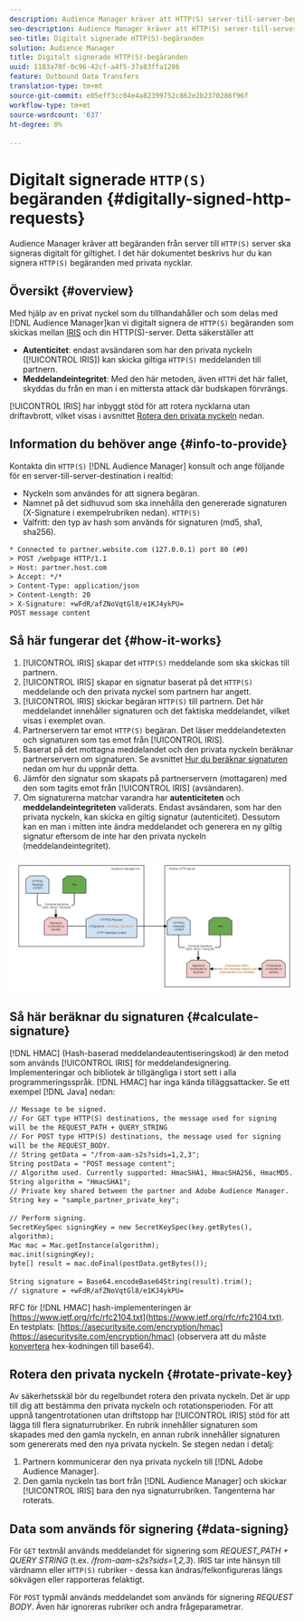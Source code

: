 ```yaml
---
description: Audience Manager kräver att HTTP(S) server-till-server-begäranden signeras digitalt för giltighet. I det här dokumentet beskrivs hur du kan signera HTTP-begäranden med privata nycklar.
seo-description: Audience Manager kräver att HTTP(S) server-till-server-begäranden signeras digitalt för giltighet. I det här dokumentet beskrivs hur du kan signera HTTP(S)-begäranden med privata nycklar.
seo-title: Digitalt signerade HTTP(S)-begäranden
solution: Audience Manager
title: Digitalt signerade HTTP(S)-begäranden
uuid: 1183a70f-0c96-42cf-a4f5-37a83ffa1286
feature: Outbound Data Transfers
translation-type: tm+mt
source-git-commit: e05eff3cc04e4a82399752c862e2b2370286f96f
workflow-type: tm+mt
source-wordcount: '637'
ht-degree: 0%

---
```



# Digitalt signerade `HTTP(S)` begäranden {#digitally-signed-http-requests}

Audience Manager kräver att begäranden från server till `HTTP(S)` server ska signeras digitalt för giltighet. I det här dokumentet beskrivs hur du kan signera `HTTP(S)` begäranden med privata nycklar.

## Översikt {#overview}

<!-- digitally_signed_http_requests.xml -->

Med hjälp av en privat nyckel som du tillhandahåller och som delas med [!DNL Audience Manager]kan vi digitalt signera de `HTTP(S)` begäranden som skickas mellan [IRIS](../../../reference/system-components/components-data-action.md#iris) och din HTTP(S)-server. Detta säkerställer att

* **Autenticitet**: endast avsändaren som har den privata nyckeln ([!UICONTROL IRIS]) kan skicka giltiga `HTTP(S)` meddelanden till partnern.
* **Meddelandeintegritet**: Med den här metoden, även `HTTP`i det här fallet, skyddas du från en man i en mittersta attack där budskapen förvrängs.

[!UICONTROL IRIS] har inbyggt stöd för att rotera nycklarna utan driftavbrott, vilket visas i avsnittet [Rotera den privata nyckeln](../../../integration/receiving-audience-data/real-time-outbound-transfers/digitally-signed-http-requests.md#rotate-private-key) nedan.

## Information du behöver ange {#info-to-provide}

Kontakta din `HTTP(S)` [!DNL Audience Manager] konsult och ange följande för en server-till-server-destination i realtid:

* Nyckeln som användes för att signera begäran.
* Namnet på det sidhuvud som ska innehålla den genererade signaturen (X-Signature i exempelrubriken nedan). `HTTP(S)`
* Valfritt: den typ av hash som används för signaturen (md5, sha1, sha256).

```
* Connected to partner.website.com (127.0.0.1) port 80 (#0)
> POST /webpage HTTP/1.1
> Host: partner.host.com
> Accept: */*
> Content-Type: application/json
> Content-Length: 20
> X-Signature: +wFdR/afZNoVqtGl8/e1KJ4ykPU=
POST message content
```

## Så här fungerar det {#how-it-works}

1. [!UICONTROL IRIS] skapar det `HTTP(S)` meddelande som ska skickas till partnern.
1. [!UICONTROL IRIS] skapar en signatur baserat på det `HTTP(S)` meddelande och den privata nyckel som partnern har angett.
1. [!UICONTROL IRIS] skickar begäran `HTTP(S)` till partnern. Det här meddelandet innehåller signaturen och det faktiska meddelandet, vilket visas i exemplet ovan.
1. Partnerservern tar emot `HTTP(S)` begäran. Det läser meddelandetexten och signaturen som tas emot från [!UICONTROL IRIS].
1. Baserat på det mottagna meddelandet och den privata nyckeln beräknar partnerservern om signaturen. Se avsnittet [Hur du beräknar signaturen](../../../integration/receiving-audience-data/real-time-outbound-transfers/digitally-signed-http-requests.md#calculate-signature) nedan om hur du uppnår detta.
1. Jämför den signatur som skapats på partnerservern (mottagaren) med den som tagits emot från [!UICONTROL IRIS] (avsändaren).
1. Om signaturerna matchar varandra har **autenticiteten** och **meddelandeintegriteten** validerats. Endast avsändaren, som har den privata nyckeln, kan skicka en giltig signatur (autenticitet). Dessutom kan en man i mitten inte ändra meddelandet och generera en ny giltig signatur eftersom de inte har den privata nyckeln (meddelandeintegritet).

![](assets/iris-digitally-sign-http-request.png)

## Så här beräknar du signaturen {#calculate-signature}

[!DNL HMAC] (Hash-baserad meddelandeautentiseringskod) är den metod som används [!UICONTROL IRIS] för meddelandesignering. Implementeringar och bibliotek är tillgängliga i stort sett i alla programmeringsspråk. [!DNL HMAC] har inga kända tilläggsattacker. Se ett exempel [!DNL Java] nedan:

```
// Message to be signed.
// For GET type HTTP(S) destinations, the message used for signing will be the REQUEST_PATH + QUERY_STRING
// For POST type HTTP(S) destinations, the message used for signing will be the REQUEST_BODY.
// String getData = "/from-aam-s2s?sids=1,2,3";
String postData = "POST message content";
// Algorithm used. Currently supported: HmacSHA1, HmacSHA256, HmacMD5.
String algorithm = "HmacSHA1";
// Private key shared between the partner and Adobe Audience Manager.
String key = "sample_partner_private_key";
  
// Perform signing.
SecretKeySpec signingKey = new SecretKeySpec(key.getBytes(), algorithm);
Mac mac = Mac.getInstance(algorithm);
mac.init(signingKey);
byte[] result = mac.doFinal(postData.getBytes());
  
String signature = Base64.encodeBase64String(result).trim(); 
// signature = +wFdR/afZNoVqtGl8/e1KJ4ykPU=
```

RFC för [!DNL HMAC] hash-implementeringen är [https://www.ietf.org/rfc/rfc2104.txt](https://www.ietf.org/rfc/rfc2104.txt). En testplats: [https://asecuritysite.com/encryption/hmac](https://asecuritysite.com/encryption/hmac) (observera att du måste [konvertera](https://tomeko.net/online_tools/hex_to_base64.php?lang=en) hex-kodningen till base64).

## Rotera den privata nyckeln {#rotate-private-key}

Av säkerhetsskäl bör du regelbundet rotera den privata nyckeln. Det är upp till dig att bestämma den privata nyckeln och rotationsperioden. För att uppnå tangentrotationen utan driftstopp har [!UICONTROL IRIS] stöd för att lägga till flera signaturrubriker. En rubrik innehåller signaturen som skapades med den gamla nyckeln, en annan rubrik innehåller signaturen som genererats med den nya privata nyckeln. Se stegen nedan i detalj:

1. Partnern kommunicerar den nya privata nyckeln till [!DNL Adobe Audience Manager].
1. Den gamla nyckeln tas bort från [!DNL Audience Manager] och skickar [!UICONTROL IRIS] bara den nya signaturrubriken. Tangenterna har roterats.

## Data som används för signering {#data-signing}

För `GET` textmål används meddelandet för signering som *REQUEST_PATH + QUERY STRING* (t.ex. */from-aam-s2s?sids=1,2,3*). IRIS tar inte hänsyn till värdnamn eller `HTTP(S)` rubriker - dessa kan ändras/felkonfigureras längs sökvägen eller rapporteras felaktigt.

För `POST` typmål används meddelandet som används för signering *REQUEST BODY*. Även här ignoreras rubriker och andra frågeparametrar.
